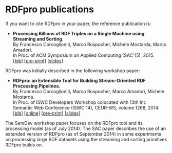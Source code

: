 
RDFpro publications
===================

If you want to cite RDFpro in your paper, the reference publication is:

  * **Processing Billions of RDF Triples on a Single Machine using Streaming and Sorting.**<br/>
    By Francesco Corcoglioniti, Marco Rospocher, Michele Mostarda, Marco Amadori.<br/>
    In Proc. of ACM Symposium on Applied Computing (SAC'15), 2015.<br/>
    [\[bib\]](https://dkm-static.fbk.eu/people/rospocher/bibtexbrowser.php?key=2015sac&amp;bib=my_pub.bib)
    [\[pre-print\]](https://dkm-static.fbk.eu/people/rospocher/files/pubs/2015sac.pdf)
    [\[slides\]](https://dkm-static.fbk.eu/people/rospocher/files/slides/2015sac_slides.pdf)

RDFpro was initially described in the following workshop paper:

  * **RDFpro: an Extensible Tool for Building Stream-Oriented RDF Processing Pipelines.**<br/>
    By Francesco Corcoglioniti, Marco Rospocher, Marco Amadori, Michele Mostarda.<br/>
    In Proc. of ISWC Developers Workshop colocated with 13th Int. Semantic Web Conference (ISWC'14), CEUR-WS, volume 1268, 2014.<br/>
    [\[bib\]](https://dkm-static.fbk.eu/people/rospocher/bibtexbrowser.php?key=2014iswcSemDev01&amp;bib=my_pub.bib)
    [\[online\]](http://ceur-ws.org/Vol-1268/paper9.pdf)
    [\[pre-print\]](https://dkm-static.fbk.eu/people/rospocher/files/pubs/2014iswcSemDev01.pdf)
    [\[slides\]](https://dl.dropboxusercontent.com/u/2048600/semdev2014.pdf)

The SemDev workshop paper focuses on the RDFpro tool and its processing model (as of July 2014).
The SAC paper describes the use of an extended version of RDFpro (as of September 2014) in some experiments on processing large RDF datasets using the streaming and sorting primitives RDFpro builds on.
